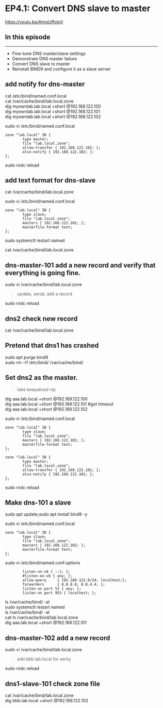 # EP4.1: Convert DNS slave to master
https://youtu.be/AImdJffolo0

## In this episode
---
- Fine-tune DNS master/slave settings
- Demonstrate DNS master failure
- Convert DNS slave to master
- Reinstall BIND9 and configure it as a slave server

## add notify for dns-master 
cat /etc/bind/named.conf.local  
cat /var/cache/bind/lab.local.zone  
dig myownlab.lab.local +short @192.168.122.100  
dig myownlab.lab.local +short @192.168.122.101  
dig myownlab.lab.local +short @192.168.122.102  

sudo vi /etc/bind/named.conf.local  

```
zone "lab.local" IN {
        type master;
        file "lab.local.zone";
        allow-transfer { 192.168.122.102; };
        also-notify { 192.168.122.102; };
};
```
sudo rndc reload  

## add text format for dns-slave
cat /var/cache/bind/lab.local.zone  

sudo vi /etc/bind/named.conf.local  
```
zone "lab.local" IN {
        type slave;
        file "lab.local.zone";
        masters { 192.168.122.101; };
        masterfile-format text;
};
```

sudo systemctl restart named  

cat /var/cache/bind/lab.local.zone  



## dns-master-101 add a new record and verify that everything is going fine.
sudo vi /var/cache/bind/lab.local.zone  
> update, serial; add a record  

sudo rndc reload  

## dns2 check new record
cat /var/cache/bind/lab.local.zone  



## Pretend that dns1 has crashed
sudo apt purge bind9  
sudo rm -rf /etc/bind/ /var/cache/bind/  


## Set dns2 as the master.
> take keepalived vip

dig aaa.lab.local +short @192.168.122.100  
dig aaa.lab.local +short @192.168.122.101 #got timeout  
dig aaa.lab.local +short @192.168.122.102  

sudo vi /etc/bind/named.conf.local  

```before
zone "lab.local" IN {
        type slave;
        file "lab.local.zone";
        masters { 192.168.122.101; };
        masterfile-format text;
};
```

```after
zone "lab.local" IN {
        type master;
        file "lab.local.zone";
        allow-transfer { 192.168.122.101; };
        also-notify { 192.168.122.101; };
};
```
sudo rndc reload  


## Make dns-101 a slave
sudo apt update;sudo apt install bind9 -y  

sudo vi /etc/bind/named.conf.local  
```
zone "lab.local" IN {
        type slave;
        file "lab.local.zone";
        masters { 192.168.122.102; };
        masterfile-format text;
};
```

sudo vi /etc/bind/named.conf.options  
```
        listen-on-v6 { ::1; };
        #listen-on-v6 { any; };
        allow-query     { 192.168.122.0/24; localhost;};
        forwarders      { 8.8.8.8; 8.8.4.4; };
        listen-on port 53 { any; };
        listen-on port 953 { localhost; };
```
ls /var/cache/bind/ -al  
sudo systemctl restart named  
ls /var/cache/bind/ -al  
cat ls /var/cache/bind/lab.local.zone  
dig aaa.lab.local +short @192.168.122.101  


## dns-master-102 add a new record
sudo vi /var/cache/bind/lab.local.zone
> add bbb.lab.local for verity

sudo rndc reload  

## dns1-slave-101 check zone file
cat /var/cache/bind/lab.local.zone  
dig bbb.lab.local +short @192.168.122.102  


